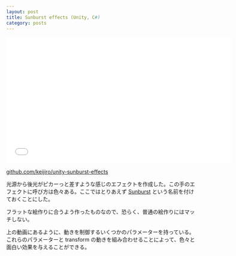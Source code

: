 ```yaml
---
layout: post
title: Sunburst effects (Unity, C#)
category: posts
---
```


<div class="video frame"><iframe src="//player.vimeo.com/video/76949095" width="600" height="338" frameborder="0" webkitallowfullscreen mozallowfullscreen allowfullscreen></iframe></div>

[github.com/keijiro/unity-sunburst-effects](https://github.com/keijiro/unity-sunburst-effects)

光源から後光がピカーっと差すような感じのエフェクトを作成した。この手のエフェクトに呼び方は色々ある。ここではとりあえず [Sunburst](http://en.wikipedia.org/wiki/Sunburst) という名前を付けておくことにした。

フラットな絵作りに合うよう作ったものなので、恐らく、普通の絵作りにはマッチしない。

上の動画にあるように、動きを制御するいくつかのパラメーターを持っている。これらのパラメーターと transform の動きを組み合わせることによって、色々と面白い効果を与えることができる。
